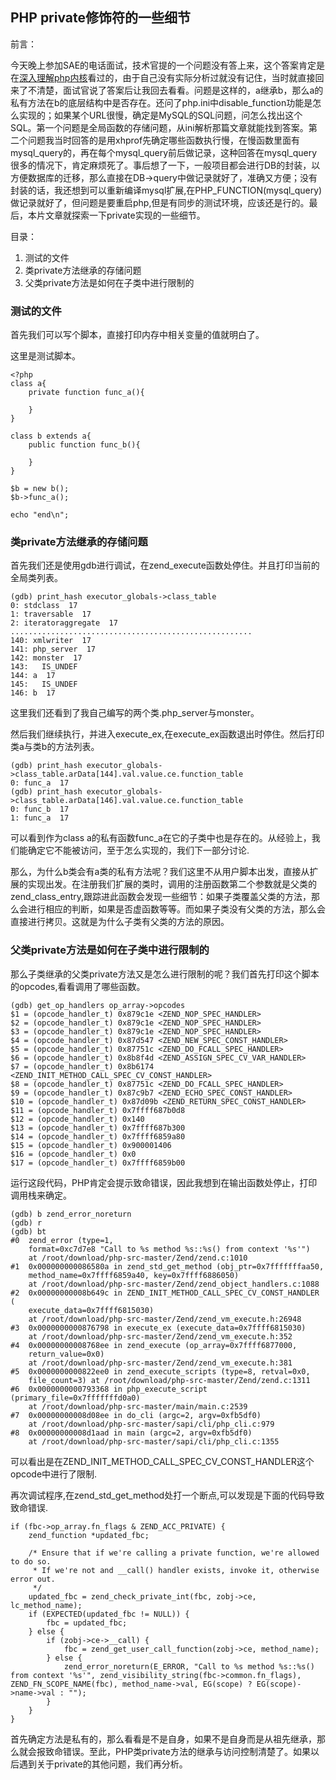 ## PHP private修饰符的一些细节 ##

前言：

今天晚上参加SAE的电话面试，技术官提的一个问题没有答上来，这个答案肯定是在[深入理解php内核](http://php-internals.com/book/?p=chapt05/05-03-class-visibility)看过的，由于自己没有实际分析过就没有记住，当时就直接回来了不清楚，面试官说了答案后让我回去看看。问题是这样的，a继承b，那么a的私有方法在b的底层结构中是否存在。还问了php.ini中disable\_function功能是怎么实现的；如果某个URL很慢，确定是MySQL的SQL问题，问怎么找出这个SQL。第一个问题是全局函数的存储问题，从ini解析那篇文章就能找到答案。第二个问题我当时回答的是用xhprof先确定哪些函数执行慢，在慢函数里面有mysql\_query的，再在每个mysql\_query前后做记录，这种回答在mysql\_query很多的情况下，肯定麻烦死了。事后想了一下，一般项目都会进行DB的封装，以方便数据库的迁移，那么直接在DB->query中做记录就好了，准确又方便；没有封装的话，我还想到可以重新编译mysql扩展,在PHP\_FUNCTION(mysql\_query)做记录就好了，但问题是要重启php,但是有同步的测试环境，应该还是行的。最后，本片文章就探索一下private实现的一些细节。

目录：

1. 测试的文件
2. 类private方法继承的存储问题
3. 父类private方法是如何在子类中进行限制的


### 测试的文件 ###

首先我们可以写个脚本，直接打印内存中相关变量的值就明白了。

这里是测试脚本。

	<?php
	class a{
		private function func_a(){
		
		}
	}
	
	class b extends a{
		public function func_b(){
		
		}
	}
	
	$b = new b();
	$b->func_a();

	echo "end\n";

### 类private方法继承的存储问题 ###

首先我们还是使用gdb进行调试，在zend_execute函数处停住。并且打印当前的全局类列表。

	(gdb) print_hash executor_globals->class_table
	0: stdclass  17
	1: traversable  17
	2: iteratoraggregate  17
	......................................................
	140: xmlwriter  17
	141: php_server  17
	142: monster  17
	143:   IS_UNDEF
	144: a  17
	145:   IS_UNDEF
	146: b  17

这里我们还看到了我自己编写的两个类.php\_server与monster。

然后我们继续执行，并进入execute\_ex,在execute\_ex函数退出时停住。然后打印类a与类b的方法列表。

	(gdb) print_hash executor_globals->class_table.arData[144].val.value.ce.function_table
	0: func_a  17
	(gdb) print_hash executor_globals->class_table.arData[146].val.value.ce.function_table
	0: func_b  17
	1: func_a  17

可以看到作为class a的私有函数func_a在它的子类中也是存在的。从经验上，我们能确定它不能被访问，至于怎么实现的，我们下一部分讨论.

那么，为什么b类会有a类的私有方法呢？我们这里不从用户脚本出发，直接从扩展的实现出发。在注册我们扩展的类时，调用的注册函数第二个参数就是父类的zend\_class\_entry,跟踪进此函数会发现一些细节：如果子类覆盖父类的方法，那么会进行相应的判断，如果是否虚函数等等。而如果子类没有父类的方法，那么会直接进行拷贝。这就是为什么子类有父类的方法的原因。

### 父类private方法是如何在子类中进行限制的 ###


那么子类继承的父类private方法又是怎么进行限制的呢？我们首先打印这个脚本的opcodes,看看调用了哪些函数。

	(gdb) get_op_handlers op_array->opcodes
	$1 = (opcode_handler_t) 0x879c1e <ZEND_NOP_SPEC_HANDLER>
	$2 = (opcode_handler_t) 0x879c1e <ZEND_NOP_SPEC_HANDLER>
	$3 = (opcode_handler_t) 0x879c1e <ZEND_NOP_SPEC_HANDLER>
	$4 = (opcode_handler_t) 0x87d547 <ZEND_NEW_SPEC_CONST_HANDLER>
	$5 = (opcode_handler_t) 0x87751c <ZEND_DO_FCALL_SPEC_HANDLER>
	$6 = (opcode_handler_t) 0x8b8f4d <ZEND_ASSIGN_SPEC_CV_VAR_HANDLER>
	$7 = (opcode_handler_t) 0x8b6174 <ZEND_INIT_METHOD_CALL_SPEC_CV_CONST_HANDLER>
	$8 = (opcode_handler_t) 0x87751c <ZEND_DO_FCALL_SPEC_HANDLER>
	$9 = (opcode_handler_t) 0x87c9b7 <ZEND_ECHO_SPEC_CONST_HANDLER>
	$10 = (opcode_handler_t) 0x87d09b <ZEND_RETURN_SPEC_CONST_HANDLER>
	$11 = (opcode_handler_t) 0x7ffff687b0d8
	$12 = (opcode_handler_t) 0x140
	$13 = (opcode_handler_t) 0x7ffff687b300
	$14 = (opcode_handler_t) 0x7ffff6859a80
	$15 = (opcode_handler_t) 0x900001406
	$16 = (opcode_handler_t) 0x0
	$17 = (opcode_handler_t) 0x7ffff6859b00

运行这段代码，PHP肯定会提示致命错误，因此我想到在输出函数处停止，打印调用栈来确定。

	(gdb) b zend_error_noreturn
	(gdb) r
	(gdb) bt
	#0  zend_error (type=1, 
	    format=0xc7d7e8 "Call to %s method %s::%s() from context '%s'")
	    at /root/download/php-src-master/Zend/zend.c:1010
	#1  0x000000000086580a in zend_std_get_method (obj_ptr=0x7fffffffaa50, 
	    method_name=0x7ffff6859a40, key=0x7ffff6886050)
	    at /root/download/php-src-master/Zend/zend_object_handlers.c:1088
	#2  0x00000000008b649c in ZEND_INIT_METHOD_CALL_SPEC_CV_CONST_HANDLER (
	    execute_data=0x7ffff6815030)
	    at /root/download/php-src-master/Zend/zend_vm_execute.h:26948
	#3  0x0000000000876798 in execute_ex (execute_data=0x7ffff6815030)
	    at /root/download/php-src-master/Zend/zend_vm_execute.h:352
	#4  0x00000000008768ee in zend_execute (op_array=0x7ffff6877000, 
	    return_value=0x0)
	    at /root/download/php-src-master/Zend/zend_vm_execute.h:381
	#5  0x0000000000822ee0 in zend_execute_scripts (type=8, retval=0x0, 
	    file_count=3) at /root/download/php-src-master/Zend/zend.c:1311
	#6  0x0000000000793368 in php_execute_script (primary_file=0x7fffffffd0a0)
	    at /root/download/php-src-master/main/main.c:2539
	#7  0x00000000008d08ee in do_cli (argc=2, argv=0xfb5df0)
	    at /root/download/php-src-master/sapi/cli/php_cli.c:979
	#8  0x00000000008d1aad in main (argc=2, argv=0xfb5df0)
	    at /root/download/php-src-master/sapi/cli/php_cli.c:1355


可以看出是在ZEND\_INIT\_METHOD\_CALL\_SPEC\_CV\_CONST\_HANDLER这个opcode中进行了限制.

再次调试程序,在zend\_std\_get\_method处打一个断点,可以发现是下面的代码导致致命错误.

	if (fbc->op_array.fn_flags & ZEND_ACC_PRIVATE) {
		zend_function *updated_fbc;
	
		/* Ensure that if we're calling a private function, we're allowed to do so.
		 * If we're not and __call() handler exists, invoke it, otherwise error out.
		 */
		updated_fbc = zend_check_private_int(fbc, zobj->ce, lc_method_name);
		if (EXPECTED(updated_fbc != NULL)) {
			fbc = updated_fbc;
		} else {
			if (zobj->ce->__call) {
				fbc = zend_get_user_call_function(zobj->ce, method_name);
			} else {
				zend_error_noreturn(E_ERROR, "Call to %s method %s::%s() from context '%s'", zend_visibility_string(fbc->common.fn_flags), ZEND_FN_SCOPE_NAME(fbc), method_name->val, EG(scope) ? EG(scope)->name->val : "");
			}
		}
	}

首先确定方法是私有的，那么看看是不是自身，如果不是自身而是从祖先继承，那么就会报致命错误。至此，PHP类private方法的继承与访问控制清楚了。如果以后遇到关于private的其他问题，我们再分析。